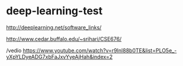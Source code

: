 # deep-learning-test


http://deeplearning.net/software_links/

http://www.cedar.buffalo.edu/~srihari/CSE676/

/vedio
https://www.youtube.com/watch?v=r9Inl88b0TE&list=PLO5e_-yXpYLDyeADG7xbFaJxvYyeAjHah&index=2




